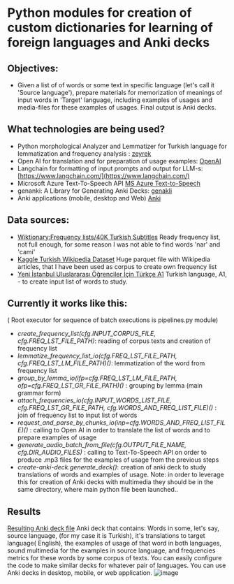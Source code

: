# Python modules for creation of custom dictionaries for learning of foreign languages and Anki decks

## Objectives:
 - Given a list of of  words or some text in specific language (let's call it 'Source language'), prepare materials for memorization of meanings of input words in 'Target' language, including examples of usages and media-files for these examples of usages. Final output is Anki decks.
 
## What technologies are being used?
-  Python morphological Analyzer and Lemmatizer for Turkish language for lemmatization and frequency analysis : [zeyrek](https://github.com/obulat/zeyrek)
- Open AI for translation and for preparation of usage examples: [OpenAI](https://openai.com/blog/openai-api)
- Langchain for formatting of input prompts and output for LLM-s: [https://www.langchain.com/](https://www.langchain.com/)
- Microsoft Azure Text-To-Speech API [MS Azure Text-to-Speech](https://learn.microsoft.com/en-us/azure/ai-services/speech-service/index-text-to-speech)
- genanki: A Library for Generating Anki Decks: [genakli](https://github.com/kerrickstaley/genanki)
- Anki applications (mobile, desktop and Web) [Anki](https://apps.ankiweb.net/)


## Data sources:
- [Wiktionary:Frequency lists/40K Turkish Subtitles](https://en.wiktionary.org/wiki/Wiktionary:Frequency_lists/40K_Turkish_Subtitles)
    Ready frequency list, not full enough, for some reason I was not able to find words 'nar' and 'cami'
- [Kaggle Turkish Wikipedia Dataset](https://www.kaggle.com/datasets/osmankagankurnaz/turkish-wikipedia-dataset?resource=download)
    Huge parquet file with Wikipedia articles, that I have been used as corpus to create own frequency list
- [Yeni İstanbul Uluslararası Öğrenciler İçin Türkçe A1](https://akdemyayinlari.com/urun/yeni-istanbul-uluslararasi-ogrenciler-icin-turkce-a1/)
    Turkish language, A1, - to create input list of words to study.


## Currently it works like this:
( Root executor for sequence of batch executions is pipelines.py module)
 - *create_frequency_list(cfg.INPUT_CORPUS_FILE, cfg.FREQ_LST_FILE_PATH)*:
      reading of corpus texts and creation of frequency list
- *lemmatize_frequency_list_io(cfg.FREQ_LST_FILE_PATH, cfg.FREQ_LST_LM_FILE_PATH)()*: 
       lemmatization of the word from frequency list
- *group_by_lemma_io(ifp=cfg.FREQ_LST_LM_FILE_PATH, ofp=cfg.FREQ_LST_GR_FILE_PATH)()* :
    grouping by lemma (main grammar form)
- *attach_frequencies_io(cfg.INPUT_WORDS_LIST_FILE, cfg.FREQ_LST_GR_FILE_PATH, cfg.WORDS_AND_FREQ_LIST_FILE)()* :
    join of frequency list to input list of words
- *request_and_parse_by_chunks_io(inp=cfg.WORDS_AND_FREQ_LIST_FILE)()* :
    calling to Open AI in order to translate the list of words and to prepare examples of usage
- *generate_audio_batch_from_file(cfg.OUTPUT_FILE_NAME, cfg.DIR_AUDIO_FILES)* :
    calling to Text-To-Speech API on order to produce .mp3 files for the examples of usage from the previous steps
- *create-anki-deck.generate_deck()*:
    creation of anki deck to study translations of words and examples of usage. 
    Note: in order to leverage this for creation of Anki decks with multimedia they should be in the same directory, where main python file been launched..


## Results
[Resulting Anki deck file](.\TurkishA1-to-Eng.apk)
Anki deck that contains:
Words in some, let's say, source language, (for my case it is Turkish), it's translations to target language( English), the examples of usage of that word in both languages, sound multimedia for the examples in source language, and frequencies metrics for these words by some corpus of texts.
You can easily configure the code to make similar decks for whatever pair of languages.
You can use Anki decks in desktop, mobile, or web application. 
![image](https://github.com/DmitriiK/Anki/assets/20965831/f1aad0f3-e126-45a0-afde-99017df17a2f)





    
 
